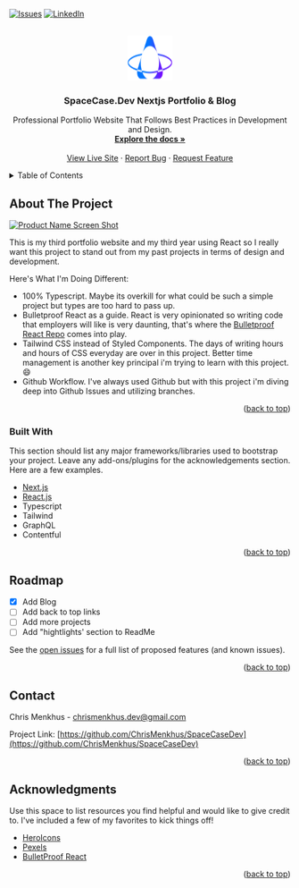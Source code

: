 <div id="top"></div>

<!-- PROJECT SHIELDS -->
<!--
*** I'm using markdown "reference style" links for readability.
*** Reference links are enclosed in brackets [ ] instead of parentheses ( ).
*** See the bottom of this document for the declaration of the reference variables
*** for contributors-url, forks-url, etc. This is an optional, concise syntax you may use.
*** https://www.markdownguide.org/basic-syntax/#reference-style-links
-->

[![Issues][issues-shield]][issues-url]
[![LinkedIn][linkedin-shield]][linkedin-url]

<!-- PROJECT LOGO -->
<br />
<div align="center">
  <a href="https://space-case-dev.vercel.app/">
    <img src="public/logo.svg" alt="Logo" width="80" height="80">
  </a>

  <h3 align="center">SpaceCase.Dev Nextjs Portfolio & Blog</h3>

  <p align="center">
    Professional Portfolio Website That Follows Best Practices in Development and Design.
    <br />
    <a href="https://github.com/ChrisMenkhus/SpaceCaseDev"><strong>Explore the docs »</strong></a>
    <br />
    <br />
    <a href="https://space-case-dev.vercel.app/">View Live Site</a>
    ·
    <a href="https://github.com/ChrisMenkhus/SpaceCaseDev/issues">Report Bug</a>
    ·
    <a href="https://github.com/ChrisMenkhus/SpaceCaseDev/issues">Request Feature</a>
  </p>
</div>

<!-- TABLE OF CONTENTS -->
<details>
  <summary>Table of Contents</summary>
  <ol>
    <li>
      <a href="#about-the-project">About The Project</a>
      <ul>
        <li><a href="#built-with">Built With</a></li>
      </ul>
    </li>
    <li><a href="#roadmap">Roadmap</a></li>
	<li><a href="#acknowledgments">Acknowledgments</a></li>
  </ol>
</details>

<!-- ABOUT THE PROJECT -->

## About The Project

[![Product Name Screen Shot][product-screenshot]](https://space-case-dev.vercel.app/)

This is my third portfolio website and my third year using React so I really want this project to stand out from my past projects in terms of design and development.

Here's What I'm Doing Different:

- 100% Typescript. Maybe its overkill for what could be such a simple project but types are too hard to pass up.
- Bulletproof React as a guide. React is very opinionated so writing code that employers will like is very daunting, that's where the [Bulletproof React Repo](https://github.com/alan2207/bulletproof-react) comes into play.
- Tailwind CSS instead of Styled Components. The days of writing hours and hours of CSS everyday are over in this project. Better time management is another key principal i'm trying to learn with this project. :smile:
- Github Workflow. I've always used Github but with this project i'm diving deep into Github Issues and utilizing branches.

<p align="right">(<a href="#top">back to top</a>)</p>

### Built With

This section should list any major frameworks/libraries used to bootstrap your project. Leave any add-ons/plugins for the acknowledgements section. Here are a few examples.

- [Next.js](https://nextjs.org/)
- [React.js](https://reactjs.org/)
- Typescript
- Tailwind
- GraphQL
- Contentful

<p align="right">(<a href="#top">back to top</a>)</p>

<!-- ROADMAP -->

## Roadmap

- [x] Add Blog
- [ ] Add back to top links
- [ ] Add more projects
- [ ] Add "hightlights' section to ReadMe

See the [open issues](https://github.com/othneildrew/Best-README-Template/issues) for a full list of proposed features (and known issues).

<p align="right">(<a href="#top">back to top</a>)</p>

<!-- CONTACT -->

## Contact

Chris Menkhus - chrismenkhus.dev@gmail.com

Project Link: [https://github.com/ChrisMenkhus/SpaceCaseDev](https://github.com/ChrisMenkhus/SpaceCaseDev)

<p align="right">(<a href="#top">back to top</a>)</p>

<!-- ACKNOWLEDGMENTS -->

## Acknowledgments

Use this space to list resources you find helpful and would like to give credit to. I've included a few of my favorites to kick things off!

- [HeroIcons](https://heroicons.com/)
- [Pexels](https://www.pexels.com/)
- [BulletProof React](https://github.com/alan2207/bulletproof-react)

<p align="right">(<a href="#top">back to top</a>)</p>

<!-- MARKDOWN LINKS & IMAGES -->
<!-- https://www.markdownguide.org/basic-syntax/#reference-style-links -->

[issues-shield]: https://img.shields.io/github/issues/othneildrew/Best-README-Template.svg?style=for-the-badge
[issues-url]: https://github.com/ChrisMenkhus/SpaceCaseDev/issues
[linkedin-shield]: https://img.shields.io/badge/-LinkedIn-black.svg?style=for-the-badge&logo=linkedin&colorB=555
[linkedin-url]: https://linkedin.com/in/othneildrew

[product-screenshot]: https://res.cloudinary.com/spacecaser/image/upload/v1645582720/FireShot_Capture_009_-_Chris_Menkhus_Developer_Front_End_Full_Stack_About_Contact_Page_-_localhost_d6bei9.png](https://res.cloudinary.com/spacecaser/image/upload/v1645582720/FireShot_Capture_009_-_Chris_Menkhus_Developer_Front_End_Full_Stack_About_Contact_Page_-_localhost_d6bei9.png)
